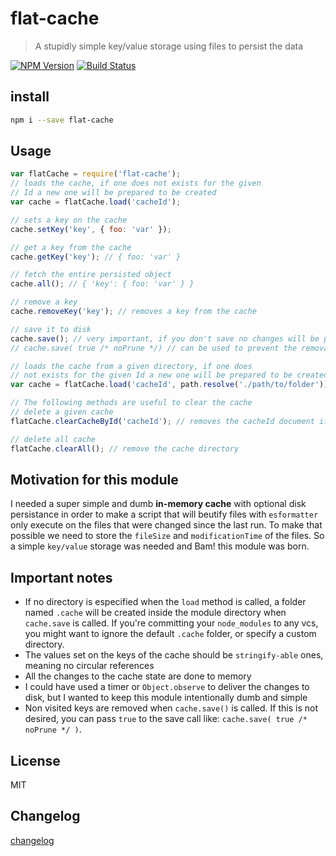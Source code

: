 # flat-cache
> A stupidly simple key/value storage using files to persist the data

[![NPM Version](http://img.shields.io/npm/v/flat-cache.svg?style=flat)](https://npmjs.org/package/flat-cache)
[![Build Status](https://api.travis-ci.org/royriojas/flat-cache.svg?branch=master)](https://travis-ci.org/royriojas/flat-cache)

## install

```bash
npm i --save flat-cache
```

## Usage

```js
var flatCache = require('flat-cache');
// loads the cache, if one does not exists for the given
// Id a new one will be prepared to be created
var cache = flatCache.load('cacheId');

// sets a key on the cache
cache.setKey('key', { foo: 'var' });

// get a key from the cache
cache.getKey('key'); // { foo: 'var' }

// fetch the entire persisted object
cache.all(); // { 'key': { foo: 'var' } }

// remove a key
cache.removeKey('key'); // removes a key from the cache

// save it to disk
cache.save(); // very important, if you don't save no changes will be persisted.
// cache.save( true /* noPrune */) // can be used to prevent the removal of non visited keys

// loads the cache from a given directory, if one does
// not exists for the given Id a new one will be prepared to be created
var cache = flatCache.load('cacheId', path.resolve('./path/to/folder'));

// The following methods are useful to clear the cache
// delete a given cache
flatCache.clearCacheById('cacheId'); // removes the cacheId document if one exists.

// delete all cache
flatCache.clearAll(); // remove the cache directory
```

## Motivation for this module

I needed a super simple and dumb **in-memory cache** with optional disk persistance in order to make
a script that will beutify files with `esformatter` only execute on the files that were changed since the last run.
To make that possible we need to store the `fileSize` and `modificationTime` of the files. So a simple `key/value`
storage was needed and Bam! this module was born.

## Important notes
- If no directory is especified when the `load` method is called, a folder named `.cache` will be created
  inside the module directory when `cache.save` is called. If you're committing your `node_modules` to any vcs, you
  might want to ignore the default `.cache` folder, or specify a custom directory.
- The values set on the keys of the cache should be `stringify-able` ones, meaning no circular references
- All the changes to the cache state are done to memory
- I could have used a timer or `Object.observe` to deliver the changes to disk, but I wanted to keep this module
  intentionally dumb and simple
- Non visited keys are removed when `cache.save()` is called. If this is not desired, you can pass `true` to the save call
  like: `cache.save( true /* noPrune */ )`.

## License

MIT

## Changelog

[changelog](./changelog.md)
